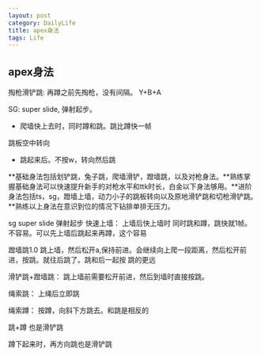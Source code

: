 ```yaml
---
layout: post
category: DailyLife
title: apex身法
tags: Life
---
```


## apex身法

掏枪滑铲跳: 再蹲之前先掏枪，没有间隔。 Y+B+A

SG: super slide, 弹射起步。

- 爬墙快上去时，同时蹲和跳。跳比蹲快一帧

跳板空中转向

- 跳起来后。不按w，转向然后跳



**基础身法包括划铲跳，兔子跳，爬墙滑铲，蹬墙跳，以及对枪身法。**熟练掌握基础身法可以快速提升新手的对枪水平和ttk时长，白金以下身法够用。**进阶身法包括ts，sg，蹬墙上墙，动力小子的跳板转向以及原地滑铲跳和切枪滑铲跳。**熟练以上身法在意识到位的情况下钻排单排无压力。





sg super slide 弹射起步 快速上墙： 上墙后快上墙时 同时跳和蹲，跳快就1帧。不容易。可以先上墙后跳起来再蹲，这个容易 

蹬墙跳1.0 跳上墙，然后松开a,保持前进。会继续向上爬一段距离，然后松开前进，按跳。就往后跳了。跳和后一起按 跳的更远

滑铲跳+蹬墙跳： 跳上墙前需要松开前进，然后到墙时直接按跳。

绳索跳： 上绳后立即跳 

绳索蹲： 按蹲，向斜下方跳去。和跳是相反的  

跳+蹲 也是滑铲跳

蹲下起来时，再方向跳也是滑铲跳 